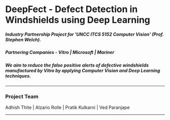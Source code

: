 # DeepFect - Defect Detection in Windshields using Deep Learning

##### Industry Partnership Project for 'UNCC ITCS 5152 Computer Vision' (Prof. Stephen Welch).
##### Partnering Companies - Vitro | Microsoft | Mariner

##### We aim to reduce the false positive alerts of defective windshields manufactured by Vitro by applying Computer Vision and Deep Learning techniques.
---

### Project Team 
Adhish Thite | Alzario Rolle | Pratik Kulkarni | Ved Paranjape

---

